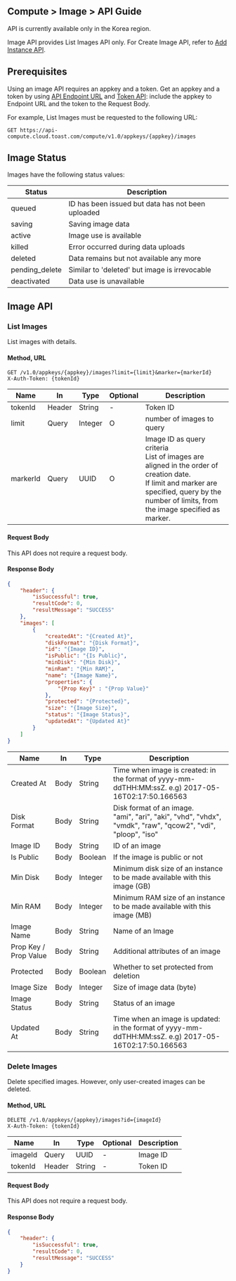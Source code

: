 ## Compute > Image > API Guide

API is currently available only in the Korea region.

Image API provides List Images API only. For Create Image API, refer to [Add Instance API](/Compute/Instance/en/api-guide/#_15).  

## Prerequisites

Using an image API requires an appkey and a token. Get an appkey and a token by using [API Endpoint URL](/Compute/Instance/en/api-guide/#api-endpoint-url) and [Token API](/Compute/Instance/en/api-guide/#api): include the appkey to Endpoint URL and the token to the Request Body. 

For example, List Images must be requested to the following URL:

	GET https://api-compute.cloud.toast.com/compute/v1.0/appkeys/{appkey}/images

## Image Status 
Images have the following status values:

| Status | Description |
| -- | -- |
| queued | ID has been issued but data has not been uploaded |
| saving | Saving image data |
| active | Image use is available |
| killed | Error occurred during data uploads |
| deleted | Data remains but not available any more |
| pending_delete | Similar to 'deleted' but image is irrevocable |
| deactivated | Data use is unavailable |

## Image API

### List Images 

List images with details. 

#### Method, URL
```
GET /v1.0/appkeys/{appkey}/images?limit={limit}&marker={markerId}
X-Auth-Token: {tokenId}
```

|  Name | In | Type | Optional | Description |
|--|--|--|--|--|
| tokenId | Header | String | - | Token ID |
| limit | Query | Integer | O | number of images to query |
| markerId | Query | UUID | O | Image ID as query criteria <br>List of images are aligned in the order of creation date. <br>If limit and marker are specified, query by the number of limits, from the image specified as marker. |

#### Request Body
This API does not require a request body. 

#### Response Body
```json
{
    "header": {
        "isSuccessful": true,
        "resultCode": 0,
        "resultMessage": "SUCCESS"
    },
    "images": [
        {
            "createdAt": "{Created At}",
            "diskFormat": "{Disk Format}",
            "id": "{Image ID}",
            "isPublic": "{Is Public}",
            "minDisk": "{Min Disk}",
            "minRam": "{Min RAM}",
            "name": "{Image Name}",
            "properties": {
            	"{Prop Key}" : "{Prop Value}"
            },
            "protected": "{Protected}",
            "size": "{Image Size}",
            "status": "{Image Status}",
            "updatedAt": "{Updated At}"
        }
    ]
}
```

|  Name | In | Type | Description |
|--|--|--|--|
| Created At | Body | String  | Time when image is created: in the format of yyyy-mm-ddTHH:MM:ssZ. e.g) 2017-05-16T02:17:50.166563 |
| Disk Format | Body | String | Disk format of an image. <br />"ami", "ari", "aki", "vhd", "vhdx", "vmdk", "raw", "qcow2", "vdi", "ploop", "iso" |
| Image ID | Body | String | ID of an image |
| Is Public | Body | Boolean | If the image is public or not |
| Min Disk | Body | Integer | Minimum disk size of an instance to be made available with this image (GB) |
| Min RAM | Body | Integer | Minimum RAM size of an instance to be made available with this image (MB) |
| Image Name | Body | String | Name of an Image |
| Prop Key / Prop Value | Body | String | Additional attributes of an image |
| Protected | Body | Boolean | Whether to set protected from deletion |
| Image Size | Body | Integer | Size of image data  (byte) |
| Image Status | Body | String | Status of an image |
| Updated At | Body | String | Time when an image is updated: in the format of yyyy-mm-ddTHH:MM:ssZ. e.g) 2017-05-16T02:17:50.166563 |

### Delete Images

Delete specified images. However, only user-created images can be deleted.

#### Method, URL
```
DELETE /v1.0/appkeys/{appkey}/images?id={imageId}
X-Auth-Token: {tokenId}
```

|  Name | In | Type | Optional | Description |
|--|--|--|--|--|
| imageId | Query | UUID | - | Image ID |
| tokenId | Header | String | - | Token ID |

#### Request Body
This API does not require a request body.

#### Response Body
```json
{
    "header": {
        "isSuccessful": true,
        "resultCode": 0,
        "resultMessage": "SUCCESS"
    }
}
```

